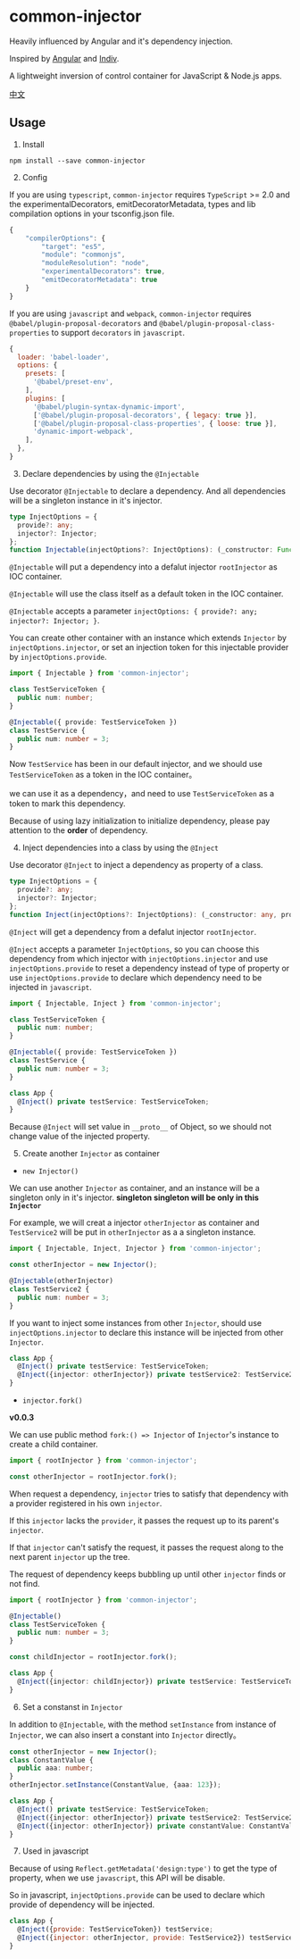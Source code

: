 # common-injector

Heavily influenced by Angular and it's dependency injection. 

Inspired by [Angular](https://github.com/angular/angular) and [Indiv](https://github.com/DimaLiLongJi/InDiv).

A lightweight inversion of control container for JavaScript & Node.js apps.

[中文](readme_cn.md)

## Usage

1. Install

  `npm install --save common-injector`


2. Config

  If you are using `typescript`, `common-injector` requires `TypeScript` >= 2.0 and the experimentalDecorators, emitDecoratorMetadata, types and lib compilation options in your tsconfig.json file.

  ```javascript
  {
      "compilerOptions": {
          "target": "es5",
          "module": "commonjs",
          "moduleResolution": "node",
          "experimentalDecorators": true,
          "emitDecoratorMetadata": true
      }
  }
  ```

  If you are using `javascript` and `webpack`, `common-injector` requires `@babel/plugin-proposal-decorators` and `@babel/plugin-proposal-class-properties` to support `decorators` in `javascript`.

  ```javascript
  {
    loader: 'babel-loader',
    options: {
      presets: [
        '@babel/preset-env',
      ],
      plugins: [
        '@babel/plugin-syntax-dynamic-import',
        ['@babel/plugin-proposal-decorators', { legacy: true }],
        ['@babel/plugin-proposal-class-properties', { loose: true }],
        'dynamic-import-webpack',
      ],
    },
  }
  ```


3. Declare dependencies by using the `@Injectable`

  Use decorator `@Injectable` to declare a dependency. And all dependencies will be a singleton instance in it's injector.

  ```typescript
  type InjectOptions = {
    provide?: any;
    injector?: Injector;
  };
  function Injectable(injectOptions?: InjectOptions): (_constructor: Function) => any;
  ```

  `@Injectable` will put a dependency into a defalut injector `rootInjector` as IOC container.

  `@Injectable` will use the class itself as a default token in the IOC container.

  `@Injectable` accepts a parameter `injectOptions: { provide?: any; injector?: Injector; }`.
  
  You can create other container with an instance which extends `Injector` by `injectOptions.injector`, or set an injection token for this injectable provider by `injectOptions.provide`.

  ```typescript
  import { Injectable } from 'common-injector';

  class TestServiceToken {
    public num: number;
  }

  @Injectable({ provide: TestServiceToken })
  class TestService {
    public num: number = 3;
  }
  ```

  Now `TestService` has been in our default injector, and we should use `TestServiceToken` as a token in the IOC container。
  
  we can use it as a dependency，and need to use `TestServiceToken` as a token to mark this dependency.

  Because of using lazy initialization to initialize dependency, please pay attention to the **order** of dependency.


4. Inject dependencies into a class by using the `@Inject`

  Use decorator `@Inject` to inject a dependency as property of a class.

  ```typescript
  type InjectOptions = {
    provide?: any;
    injector?: Injector;
  };
  function Inject(injectOptions?: InjectOptions): (_constructor: any, propertyName: string) => any;
  ```

  `@Inject` will get a dependency from a defalut injector `rootInjector`.

  `@Inject` accepts a parameter `InjectOptions`, so you can choose this dependency from which injector with `injectOptions.injector` and use `injectOptions.provide` to reset a dependency instead of type of property or use `injectOptions.provide` to declare which dependency need to be injected in `javascript`.


  ```typescript
  import { Injectable, Inject } from 'common-injector';

  class TestServiceToken {
    public num: number;
  }

  @Injectable({ provide: TestServiceToken })
  class TestService {
    public num: number = 3;
  }

  class App {
    @Inject() private testService: TestServiceToken;
  }
  ```

  Because `@Inject` will set value in `__proto__` of Object, so we should not change value of the injected property.


5. Create another `Injector` as container

  - `new Injector()`

  We can use another `Injector` as container, and an instance will be a singleton only in it's injector. **singleton singleton will be only in this `Injector`**

  For example, we will creat a injector `otherInjector` as container and `TestService2` will be put in `otherInjector` as a a singleton instance.

  ```typescript
  import { Injectable, Inject, Injector } from 'common-injector';

  const otherInjector = new Injector();

  @Injectable(otherInjector)
  class TestService2 {
    public num: number = 3;
  }
  ```

  If you want to inject some instances from other `Injector`, should use `injectOptions.injector` to declare this instance will be injected from other `Injector`.

  ```typescript
  class App {
    @Inject() private testService: TestServiceToken;
    @Inject({injector: otherInjector}) private testService2: TestService2;
  }
  ```

  - `injector.fork()`

  **v0.0.3**

  We can use public method `fork:() => Injector` of `Injector`'s instance to create a child container.

  ```typescript
  import { rootInjector } from 'common-injector';

  const otherInjector = rootInjector.fork();
  ```

  When request a dependency, `injector` tries to satisfy that dependency with a provider registered in his own `injector`.

  If this `injector` lacks the `provider`, it passes the request up to its parent's `injector`. 
  
  If that `injector` can't satisfy the request, it passes the request along to the next parent `injector` up the tree. 
    
  The request of dependency keeps bubbling up until other `injector` finds or not find.

  ```typescript
  import { rootInjector } from 'common-injector';

  @Injectable()
  class TestServiceToken {
    public num: number = 3;
  }

  const childInjector = rootInjector.fork();

  class App {
    @Inject({injector: childInjector}) private testService: TestServiceToken;
  }
  ```


6. Set a constanst in `Injector`

  In addition to `@Injectable`,  with the method `setInstance` from instance of `Injector`, we can also insert a constant into `Injector` directly。

  ```typescript
  const otherInjector = new Injector();
  class ConstantValue {
    public aaa: number;
  }
  otherInjector.setInstance(ConstantValue, {aaa: 123});
  ```

  ```typescript
  class App {
    @Inject() private testService: TestServiceToken;
    @Inject({injector: otherInjector}) private testService2: TestService2;
    @Inject({injector: otherInjector}) private constantValue: ConstantValue;
  }
  ```


7. Used in javascript

  Because of using `Reflect.getMetadata('design:type')` to get the type of property, when we use `javascript`, this API will be disable.

  So in javascript, `injectOptions.provide` can be used to declare which provide of dependency will be injected.

  ```javascript
  class App {
    @Inject({provide: TestServiceToken}) testService;
    @Inject({injector: otherInjector, provide: TestService2}) testService2;
  }
  ```
